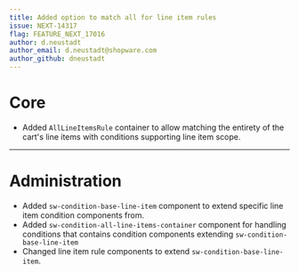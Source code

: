 ```yaml
---
title: Added option to match all for line item rules
issue: NEXT-14317
flag: FEATURE_NEXT_17016
author: d.neustadt
author_email: d.neustadt@shopware.com 
author_github: dneustadt
---
```

# Core
* Added `AllLineItemsRule` container to allow matching the entirety of the cart's line items with conditions supporting line item scope.

___
# Administration
* Added `sw-condition-base-line-item` component to extend specific line item condition components from.
* Added `sw-condition-all-line-items-container` component for handling conditions that contains condition components extending `sw-condition-base-line-item`
* Changed line item rule components to extend `sw-condition-base-line-item`.
